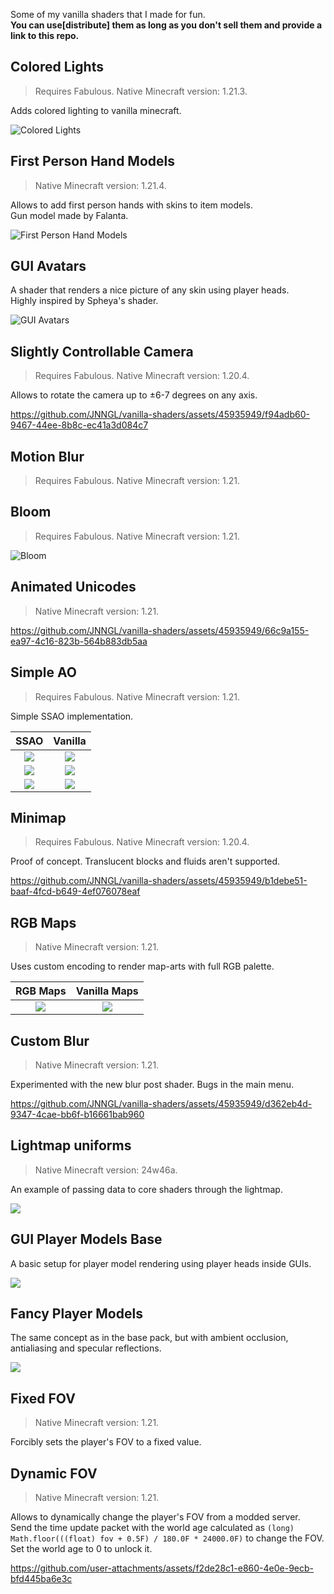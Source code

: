 Some of my vanilla shaders that I made for fun.<br>
**You can use[distribute] them as long as you don't sell them and provide a link to this repo.**

## Colored Lights

> Requires Fabulous. Native Minecraft version: 1.21.3.

Adds colored lighting to vanilla minecraft.

![Colored Lights](images/colored_lights.png)

## First Person Hand Models

> Native Minecraft version: 1.21.4.

Allows to add first person hands with skins to item models.<br>
Gun model made by Falanta.

![First Person Hand Models](images/hands.png)

## GUI Avatars

A shader that renders a nice picture of any skin using player heads.<br>
Highly inspired by Spheya's shader.

![GUI Avatars](images/gui_avatars.png)

## Slightly Controllable Camera

> Requires Fabulous. Native Minecraft version: 1.20.4.

Allows to rotate the camera up to ±6-7 degrees on any axis.

https://github.com/JNNGL/vanilla-shaders/assets/45935949/f94adb60-9467-44ee-8b8c-ec41a3d084c7

## Motion Blur

> Requires Fabulous. Native Minecraft version: 1.21.

## Bloom

> Requires Fabulous. Native Minecraft version: 1.21.

![Bloom](images/bloom.png)

## Animated Unicodes

> Native Minecraft version: 1.21.

https://github.com/JNNGL/vanilla-shaders/assets/45935949/66c9a155-ea97-4c16-823b-564b883db5aa

## Simple AO

> Requires Fabulous. Native Minecraft version: 1.21.

Simple SSAO implementation.

 SSAO               | Vanilla
:------------------:|:----------------------:
![](images/ao1.png) | ![](images/noao1.png)
![](images/ao2.png) | ![](images/noao2.png)
![](images/ao3.png) | ![](images/noao3.png)

## Minimap

> Requires Fabulous. Native Minecraft version: 1.20.4.

Proof of concept.
Translucent blocks and fluids aren't supported.

https://github.com/JNNGL/vanilla-shaders/assets/45935949/b1debe51-baaf-4fcd-b649-4ef076078eaf

## RGB Maps

> Native Minecraft version: 1.21.

Uses custom encoding to render map-arts with full RGB palette.

 RGB Maps               | Vanilla Maps
:----------------------:|:-----------------------:
![](images/rgbmaps.png) | ![](images/defmaps.png)

## Custom Blur

> Native Minecraft version: 1.21.

Experimented with the new blur post shader. Bugs in the main menu.

https://github.com/JNNGL/vanilla-shaders/assets/45935949/d362eb4d-9347-4cae-bb6f-b16661bab960

## Lightmap uniforms

> Native Minecraft version: 24w46a.

An example of passing data to core shaders through the lightmap.

![](images/lightmap_uniforms.png)

## GUI Player Models Base

A basic setup for player model rendering using player heads inside GUIs.

![](images/gui_player_models_base.png)

## Fancy Player Models

The same concept as in the base pack, but with ambient occlusion, antialiasing and specular reflections.

![](images/fancy_player_models.png)

## Fixed FOV

> Native Minecraft version: 1.21.

Forcibly sets the player's FOV to a fixed value.

## Dynamic FOV

> Native Minecraft version: 1.21.

Allows to dynamically change the player's FOV from a modded server.<br>
Send the time update packet with the world age calculated as `(long) Math.floor(((float) fov + 0.5F) / 180.0F * 24000.0F)` to change the FOV. Set the world age to 0 to unlock it.

https://github.com/user-attachments/assets/f2de28c1-e860-4e0e-9ecb-bfd445ba6e3c


